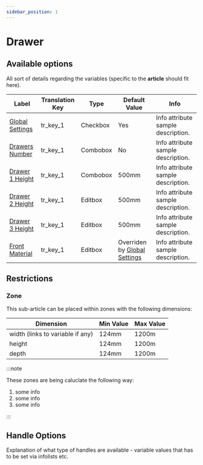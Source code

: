 ```yaml
---
sidebar_position: 1
---
```


# Drawer

## Available options

All sort of details regarding the variables (specific to the **article** should fit here).

| Label                                         | Translation Key | Type     | Default Value                            | Info                                  | 
|-----------------------------------------------|-----------------|----------|------------------------------------------|---------------------------------------|
| [Global Settings](/variables/globals)         | tr_key_1        | Checkbox | Yes                                      | Info attribute sample description.    |
| [Drawers Number](/variables/drawers#drw_num)  | tr_key_1        | Combobox | No                                       | Info attribute sample description.    |
| [Drawer 1 Height](/variables/drawers#zone_1)  | tr_key_1        | Combobox | 500mm                                    | Info attribute sample description.    |
| [Drawer 2 Height](/variables/drawers#zone_2)  | tr_key_1        | Editbox  | 500mm                                    | Info attribute sample description.    |
| [Drawer 3 Height](/variables/drawers#zone_3)  | tr_key_1        | Editbox  | 500mm                                    | Info attribute sample description.    |
| [Front Material](/variables/materials/fronts) | tr_key_1        | Editbox  | Overriden by [Global Settings](/globals) | Info attribute sample description.    |

## Restrictions

### Zone

This sub-article can be placed within zones with the following dimensions:

| Dimension                        | Min Value | Max Value |
|----------------------------------|-----------|-----------|
| width (links to variable if any) | 124mm     | 1200m     |
| height                           | 124mm     | 1200m     |
| depth                            | 124mm     | 1200m     |

:::note

These zones are being caluclate the following way:

1. some info
2. some info
3. some info

:::

## Handle Options

Explanation of what type of handles are available - variable values that has to be set via infolists etc.


